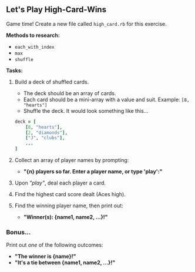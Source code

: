 ## Let's Play High-Card-Wins

Game time! Create a new file called `high_card.rb` for this exercise.

**Methods to research:**

* `each_with_index`
* `max`
* `shuffle`

**Tasks:**

1. Build a deck of shuffled cards.
	* The deck should be an array of cards.
	* Each card should be a mini-array with a value and suit. Example: `[8, "hearts"]`
	* Shuffle the deck. It would look something like this...

	```ruby
	deck = [
		[8, "hearts"],
		[2, "diamonds"],
		["J", "clubs"],
		...
	]
	```

2. Collect an array of player names by prompting:
	* **"{n} players so far. Enter a player name, or type 'play':"**
3. Upon *"play"*, deal each player a card.
4. Find the highest card score dealt (Aces high).
5. Find the winning player name, then print out:
	* **"Winner(s): {name1, name2, …}!"**

### Bonus…

Print out *one* of the following outcomes:

* **"The winner is {name}!"**
* **"It's a tie between {name1, name2, …}!"**
